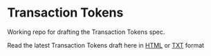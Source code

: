 # Transaction Tokens


Working repo for drafting the Transaction Tokens spec.

Read the latest Transaction Tokens draft here in [HTML](https://sgnl-ai.github.io/transaction-tokens/) or [TXT](https://sgnl-ai.github.io/transaction-tokens/transaction-tokens.txt) format
